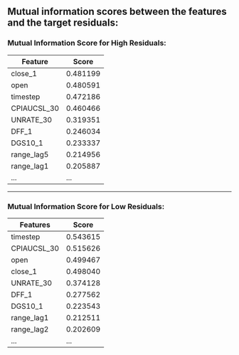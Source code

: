 ## Mutual information scores between the features and the target residuals:

### Mutual Information Score for High Residuals:

| Feature     | Score    |
|-------------|----------|
| close_1     | 0.481199 |
| open        | 0.480591 |
| timestep    | 0.472186 |
| CPIAUCSL_30 | 0.460466 |
| UNRATE_30   | 0.319351 |
| DFF_1       | 0.246034 |
| DGS10_1     | 0.233337 |
| range_lag5  | 0.214956 |
| range_lag1  | 0.205887 |
| ...         | ...      |

---

### Mutual Information Score for Low Residuals:

| Features    | Score    |
|-------------|----------|
| timestep    | 0.543615 |
| CPIAUCSL_30 | 0.515626 |
| open        | 0.499467 |
| close_1     | 0.498040 |
| UNRATE_30   | 0.374128 |
| DFF_1       | 0.277562 |
| DGS10_1     | 0.223543 |
| range_lag1  | 0.212511 |
| range_lag2  | 0.202609 |
| ...         | ...      |